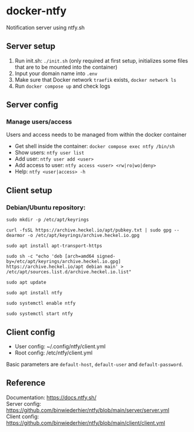 # docker-ntfy
Notification server using ntfy.sh

## Server setup
1. Run init.sh: `./init.sh` (only required at first setup, initializes some files that are to be mounted into the container)
1. Input your domain name into `.env`
1. Make sure that Docker network `traefik` exists, `docker network ls`
1. Run `docker compose up` and check logs

## Server config
### Manage users/access
Users and access needs to be managed from within the docker container  

* Get shell inside the container: `docker compose exec ntfy /bin/sh`
* Show users: `ntfy user list`
* Add user: `ntfy user add <user>`
* Add access to user: `ntfy access <user> <rw|ro|wo|deny>`
* Help: `ntfy <user|access> -h`

## Client setup
### Debian/Ubuntu repository:
```
sudo mkdir -p /etc/apt/keyrings  

curl -fsSL https://archive.heckel.io/apt/pubkey.txt | sudo gpg --dearmor -o /etc/apt/keyrings/archive.heckel.io.gpg

sudo apt install apt-transport-https

sudo sh -c "echo 'deb [arch=amd64 signed-by=/etc/apt/keyrings/archive.heckel.io.gpg] https://archive.heckel.io/apt debian main' > /etc/apt/sources.list.d/archive.heckel.io.list"

sudo apt update

sudo apt install ntfy

sudo systemctl enable ntfy

sudo systemctl start ntfy
```
## Client config
* User config: ~/.config/ntfy/client.yml
* Root config: /etc/ntfy/client.yml  

Basic parameters are `default-host`, `default-user` and `default-password`.

## Reference
Documentation: https://docs.ntfy.sh/  
Server config: https://github.com/binwiederhier/ntfy/blob/main/server/server.yml  
Client config: https://github.com/binwiederhier/ntfy/blob/main/client/client.yml